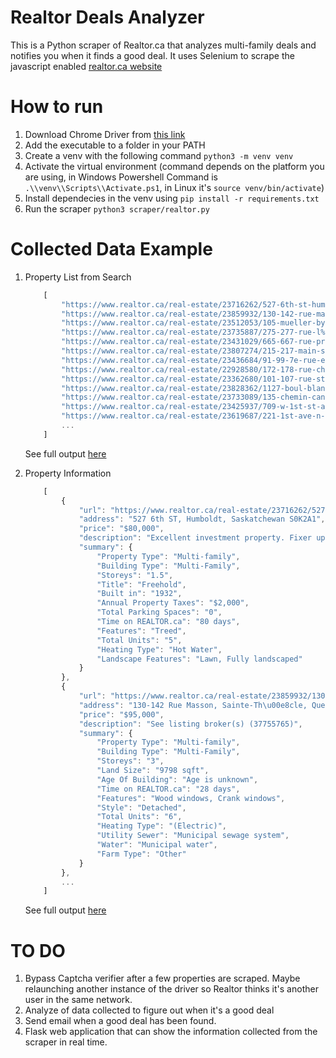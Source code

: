 # Realtor Deals Analyzer
This is a Python scraper of Realtor.ca that analyzes multi-family deals and notifies you when it finds a good deal. It uses Selenium to scrape the javascript enabled [realtor.ca website](https://realtor.ca)

# How to run

1. Download Chrome Driver from [this link](https://chromedriver.chromium.org/downloads)
2. Add the executable to a folder in your PATH
3. Create a venv with the following command `python3 -m venv venv`
4. Activate the virtual environment (command depends on the platform you are using, in Windows Powershell Command is `.\\venv\\Scripts\\Activate.ps1`, in Linux it's `source venv/bin/activate`)
5. Install dependecies in the venv using `pip install -r requirements.txt`
6. Run the scraper `python3 scraper/realtor.py`

# Collected Data Example

1. Property List from Search
    ```js
        [
            "https://www.realtor.ca/real-estate/23716262/527-6th-st-humboldt",
            "https://www.realtor.ca/real-estate/23859932/130-142-rue-masson-sainte-th%C3%A8cle",
            "https://www.realtor.ca/real-estate/23512053/105-mueller-by-annaheim",
            "https://www.realtor.ca/real-estate/23735887/275-277-rue-l%C3%A9on-xiii-nicolet",
            "https://www.realtor.ca/real-estate/23431029/665-667-rue-principale-sainte-rose-de-watford",
            "https://www.realtor.ca/real-estate/23807274/215-217-main-street-plaster-rock",
            "https://www.realtor.ca/real-estate/23436684/91-99-7e-rue-e-d%C3%A9gelis",
            "https://www.realtor.ca/real-estate/22928580/172-178-rue-champoux-disraeli-ville",
            "https://www.realtor.ca/real-estate/23362680/101-107-rue-st-andr%C3%A9-m%C3%A9tabetchouanlac-%C3%A0-la-croix",
            "https://www.realtor.ca/real-estate/23828362/1127-boul-blanche-baie-comeau-mingan",
            "https://www.realtor.ca/real-estate/23733089/135-chemin-canada-edmundston",
            "https://www.realtor.ca/real-estate/23425937/709-w-1st-st-assiniboia",
            "https://www.realtor.ca/real-estate/23619687/221-1st-ave-n-sturgis",
            ...
        ]
    ```

    See full output [here](data/example/properties_in_search.json)

2. Property Information
    ```js
        [
            {
                "url": "https://www.realtor.ca/real-estate/23716262/527-6th-st-humboldt",
                "address": "527 6th ST, Humboldt, Saskatchewan S0K2A1",
                "price": "$80,000",
                "description": "Excellent investment property. Fixer upper. 5 plex building in the heart of downtown Humboldt. Near many amenities, school and park. Large lot and great potential for rental. Units consist of 2 bachelor suites and 3 self contained suites with 1 bedroom and bathroom. Property for sale as is. Hot water heating system. Please read the attached supplements. Call your realtor to view. (24589931)",
                "summary": {
                    "Property Type": "Multi-family",
                    "Building Type": "Multi-Family",
                    "Storeys": "1.5",
                    "Title": "Freehold",
                    "Built in": "1932",
                    "Annual Property Taxes": "$2,000",
                    "Total Parking Spaces": "0",
                    "Time on REALTOR.ca": "80 days",
                    "Features": "Treed",
                    "Total Units": "5",
                    "Heating Type": "Hot Water",
                    "Landscape Features": "Lawn, Fully landscaped"
                }
            },
            {
                "url": "https://www.realtor.ca/real-estate/23859932/130-142-rue-masson-sainte-th%C3%A8cle",
                "address": "130-142 Rue Masson, Sainte-Th\u00e8cle, Quebec G0X3G0",
                "price": "$95,000",
                "description": "See listing broker(s) (37755765)",
                "summary": {
                    "Property Type": "Multi-family",
                    "Building Type": "Multi-Family",
                    "Storeys": "3",
                    "Land Size": "9798 sqft",
                    "Age Of Building": "Age is unknown",
                    "Time on REALTOR.ca": "28 days",
                    "Features": "Wood windows, Crank windows",
                    "Style": "Detached",
                    "Total Units": "6",
                    "Heating Type": "(Electric)",
                    "Utility Sewer": "Municipal sewage system",
                    "Water": "Municipal water",
                    "Farm Type": "Other"
                }
            },
            ...
        ]
    ```
    See full output [here](data/example/properties_info.json)

# TO DO

1. Bypass Captcha verifier after a few properties are scraped. Maybe relaunching another instance of the driver so Realtor thinks it's another user in the same network.
2. Analyze of data collected to figure out when it's a good deal
3. Send email when a good deal has been found.
4. Flask web application that can show the information collected from the scraper in real time.

